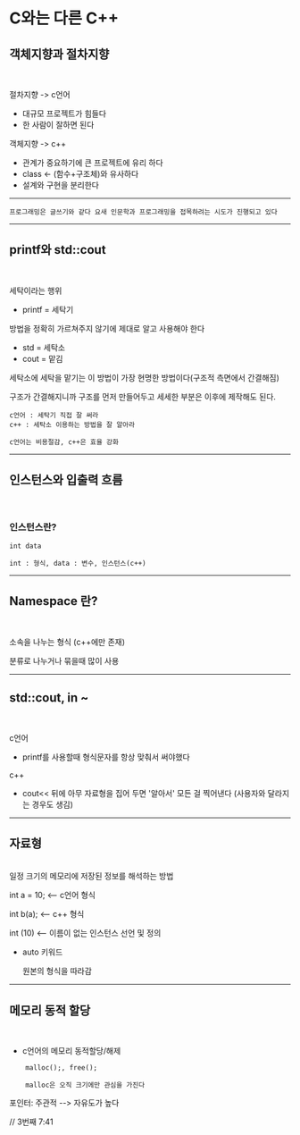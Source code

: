 # C와는 다른 C++ 

## 객체지향과 절차지향
</br>

절차지향 -> c언어
* 대규모 프로젝트가 힘들다
* 한 사람이 잘하면 된다

객체지향 -> c++
* 관계가 중요하기에 큰 프로젝트에 유리 하다
* class <- (함수+구조체)와 유사하다
* 설계와 구현을 분리한다
----
```
프로그래밍은 글쓰기와 같다 요새 인문학과 프로그래밍을 접목하려는 시도가 진행되고 있다
```
---

## printf와 std::cout
</br>

세탁이라는 행위

* printf = 세탁기

방법을 정확히 가르쳐주지 않기에 제대로 알고 사용해야 한다

* std = 세탁소
* cout = 맡김

세탁소에 세탁을 맡기는 이 방법이 가장 현명한 방법이다(구조적 측면에서 간결해짐)


구조가 간결해지니까 구조를 먼저 만들어두고 세세한 부분은 이후에 제작해도 된다.

```
c언어 : 세탁기 직접 잘 써라
c++ : 세탁소 이용하는 방법을 잘 알아라

c언어는 비용절감, c++은 효율 강화
```
----

## 인스턴스와 입출력 흐름
</br>

### 인스턴스란?

```
int data 

int : 형식, data : 변수, 인스턴스(c++)
```

---

## Namespace 란?
</br>

소속을 나누는 형식 (c++에만 존재)

분류로 나누거나 묶을때 많이 사용

---
## std::cout, in ~
</br>

c언어
* printf를  사용할때 형식문자를 항상 맞춰서 써야했다

c++
* cout<< 뒤에 아무 자료형을 집어 두면 '알아서' 모든 걸 찍어낸다
(사용자와 달라지는 경우도 생김)
---
## 자료형
</br>
일정 크기의 메모리에 저장된 정보를 해석하는 방법

int a = 10; <-- c언어 형식

int b(a); <-- c++ 형식

int (10) <-- 이름이 없는 인스턴스 선언 및 정의

* auto 키워드
    
    원본의 형식을 따라감

----

## 메모리 동적 할당
</br>

* c언어의 메모리 동적할당/해제
```
    malloc();, free();

    malloc은 오직 크기에만 관심을 가진다
```

포인터: 주관적
--> 자유도가 높다

// 3번째 7:41
